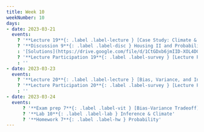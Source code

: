 ```yaml
---
title: Week 10
weekNumber: 10
days:
- date: 2023-03-21
  events:
    ? '**Lecture 19**{: .label .label-lecture } [Case Study: Climate & Physical Data](lecture/lec19)'
    ? '**Discussion 9**{: .label .label-disc } Housing II and Probability I [worksheet](https://drive.google.com/file/d/1z2OygetIoDNt0h7FJi28HOM8bkDfIVM4/view?usp=sharing), [factsheet](https://tinyurl.com/ccao-budget)' 
    : '[Solutions](https://drive.google.com/file/d/1CtGDxb6jmIID-XOL4D0F0Ku4zAGPLueD/view?usp=sharing)'
    ? '**Lecture Participation 19**{: .label .label-survey } [Lecture Participation 19](https://app.sli.do/event/bpyjkNu83pkcEvQ19GKuYQ/embed/polls/85b100e7-4e30-429c-8cca-ec6bcd8d079b)'
    : ''
- date: 2023-03-23
  events:
    ? '**Lecture 20**{: .label .label-lecture } [Bias, Variance, and Inference](lecture/lec20)'
    ? '**Lecture Participation 20**{: .label .label-survey } [Lecture Participation 20](https://app.sli.do/event/8CZTbwidXBs863gmrpP7dY/embed/polls/1ea97c3a-09e5-461c-b470-2403961357e5)'
    : ''
- date: 2023-03-24
  events:
      ? '**Exam prep 7**{: .label .label-vit } [Bias-Variance Tradeoff](https://drive.google.com/file/d/1fAbAkZ9ono8RHQw-KzmREcEwj9nAiKck/view?usp=sharing)'
      ? '**Lab 10**{: .label .label-lab } Inference & Climate'
      ? '**Homework 7**{: .label .label-hw } Probability'
---
```

